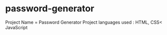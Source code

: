 # password-generator
Project Name = Password Generator 
Project languages used : HTML, CSS< JavaScript
